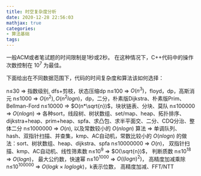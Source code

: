 ```yaml
---
title: 时空复杂度分析
date: 2020-12-28 22:56:03
mathjax: true
categories:
- 算法基础
tags: 
---
```


一般ACM或者笔试题的时间限制是1秒或2秒。
在这种情况下，C++代码中的操作次数控制在 $10^7$ 为最佳。

下面给出在不同数据范围下，代码的时间复杂度和算法该如何选择：

n≤30 => 指数级别, dfs+剪枝，状态压缩dp
n≤100 => $O(n^3)$，floyd，dp，高斯消元
n≤1000 => $O(n^2),O(n^2logn)$，dp，二分，朴素版Dijkstra、朴素版Prim、Bellman-Ford
n≤10000 => $O(n*\sqrt{n})$，块状链表、分块、莫队
n≤100000  => $O(nlogn)$ => 各种sort，线段树、树状数组、set/map、heap、拓扑排序、dijkstra+heap、prim+heap、spfa、求凸包、求半平面交、二分、CDQ分治、整体二分
n≤1000000  => $O(n)$, 以及常数较小的 $O(nlogn)$ 算法 => 单调队列、 hash、双指针扫描、并查集，kmp、AC自动机，常数比较小的 $O(nlogn)$ 的做法：sort、树状数组、heap、dijkstra、spfa
n≤10000000 => $O(n)$，  双指针扫描、kmp、AC自动机、线性筛素数
n≤$10^9$ => $O(\sqrt{n})$， 判断质数
n≤$10^{18}$ => $O(logn)$，  最大公约数，快速幂
n≤$10^{1000}$ => $O((logn)^2)$，    高精度加减乘除
n≤$10^{100000}$  => $O(logk×loglogk)$，k表示位数，  高精度加减、FFT/NTT
